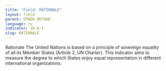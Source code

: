 ```yaml
---
title: "Field: RATIONALE"
layout: field
parent: OTHER_METHOD
language: ru
indicator: 10-6-1
slug: RATIONALE
---
```

Rationale
The United Nations is based on a principle of sovereign equality of all its Member States (Article 2, UN Charter). This indicator aims to measure the degree to which States enjoy equal representation in different international organizations.